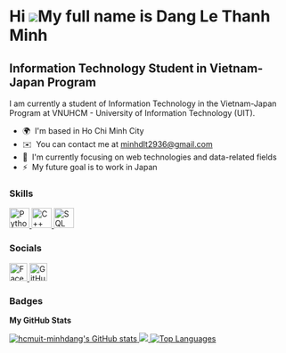 Hi ![](https://user-images.githubusercontent.com/18350557/176309783-0785949b-9127-417c-8b55-ab5a4333674e.gif)My full name is Dang Le Thanh Minh
===============================================================================================================================

Information Technology Student in Vietnam-Japan Program
-------------------------------------------------------

I am currently a student of Information Technology in the Vietnam-Japan Program at VNUHCM - University of Information Technology (UIT).

* 🌍  I'm based in Ho Chi Minh City
* ✉️  You can contact me at [minhdlt2936@gmail.com](mailto:minhdlt2936@gmail.com)
* 🧠  I'm currently focusing on web technologies and data-related fields
* ⚡  My future goal is to work in Japan


### Skills

<p align="left">
  <a href="https://www.python.org/" target="_blank" rel="noreferrer">
    <img src="https://raw.githubusercontent.com/danielcranney/readme-generator/main/public/icons/skills/python-colored.svg" width="36" height="36" alt="Python" title="Python"/>
  </a>
  <a href="https://docs.microsoft.com/en-us/cpp/?view=msvc-170" target="_blank" rel="noreferrer">
    <img src="https://raw.githubusercontent.com/danielcranney/readme-generator/main/public/icons/skills/cplusplus-colored.svg" width="36" height="36" alt="C++" title="C++"/>
  </a>
  <a href="https://www.microsoft.com/en-us/sql-server" target="_blank" rel="noreferrer">
    <img src="https://raw.githubusercontent.com/danielcranney/readme-generator/main/public/icons/skills/mssql-colored.svg" width="36" height="36" alt="SQL Server" title="SQL Server"/>
  </a>
</p>




### Socials

<p align="left">
  <a href="https://www.facebook.com/minhdanguit/" target="_blank" rel="noreferrer">
    <picture>
      <source media="(prefers-color-scheme: dark)" srcset="https://raw.githubusercontent.com/danielcranney/readme-generator/main/public/icons/socials/facebook-dark.svg" />
      <source media="(prefers-color-scheme: light)" srcset="https://raw.githubusercontent.com/danielcranney/readme-generator/main/public/icons/socials/facebook.svg" />
      <img src="https://raw.githubusercontent.com/danielcranney/readme-generator/main/public/icons/socials/facebook.svg" width="32" height="32" alt="Facebook" title="Facebook" />
    </picture>
  </a>
  <a href="https://github.com/hcmuit-minhdang" target="_blank" rel="noreferrer">
    <picture>
      <source media="(prefers-color-scheme: dark)" srcset="https://raw.githubusercontent.com/danielcranney/readme-generator/main/public/icons/socials/github-dark.svg" />
      <source media="(prefers-color-scheme: light)" srcset="https://raw.githubusercontent.com/danielcranney/readme-generator/main/public/icons/socials/github.svg" />
      <img src="https://raw.githubusercontent.com/danielcranney/readme-generator/main/public/icons/socials/github.svg" width="32" height="32" alt="GitHub" title="GitHub" />
    </picture>
  </a>
</p>

### Badges

<b>My GitHub Stats</b>

<a href="http://www.github.com/hcmuit-minhdang">
  <img src="https://github-readme-stats.vercel.app/api?username=hcmuit-minhdang&show_icons=true&hide=&count_private=true&title_color=0891b2&text_color=ffffff&icon_color=0891b2&bg_color=1c1917&hide_border=true&show_icons=true" alt="hcmuit-minhdang's GitHub stats" />
</a>

<a href="http://www.github.com/hcmuit-minhdang">
  <img src="https://github-readme-streak-stats.herokuapp.com/?user=hcmuit-minhdang&stroke=ffffff&background=1c1917&ring=0891b2&fire=0891b2&currStreakNum=ffffff&currStreakLabel=0891b2&sideNums=ffffff&sideLabels=ffffff&dates=ffffff&hide_border=true" />
</a>

<a href="https://github.com/hcmuit-minhdang" align="left">
  <img src="https://github-readme-stats.vercel.app/api/top-langs/?username=hcmuit-minhdang&langs_count=10&title_color=0891b2&text_color=ffffff&icon_color=0891b2&bg_color=1c1917&hide_border=true&locale=en&custom_title=Top%20%Languages" alt="Top Languages" />
</a>
